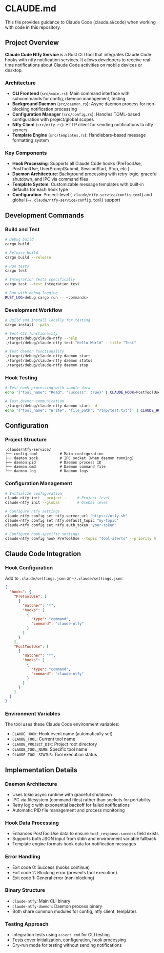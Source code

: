 # CLAUDE.md

This file provides guidance to Claude Code (claude.ai/code) when working with code in this repository.

## Project Overview

**Claude Code Ntfy Service** is a Rust CLI tool that integrates Claude Code hooks with ntfy notification services. It allows developers to receive real-time notifications about Claude Code activities on mobile devices or desktop.

### Architecture

- **CLI Frontend** (`src/main.rs`): Main command interface with subcommands for config, daemon management, testing
- **Background Daemon** (`src/daemon.rs`): Async daemon process for non-blocking notification processing
- **Configuration Manager** (`src/config.rs`): Handles TOML-based configuration with project/global scopes
- **Ntfy Client** (`src/ntfy.rs`): HTTP client for sending notifications to ntfy servers
- **Template Engine** (`src/templates.rs`): Handlebars-based message formatting system

### Key Components

- **Hook Processing**: Supports all Claude Code hooks (PreToolUse, PostToolUse, UserPromptSubmit, SessionStart, Stop, etc.)
- **Daemon Architecture**: Background processing with retry logic, graceful shutdown, and IPC via command files
- **Template System**: Customizable message templates with built-in defaults for each hook type
- **Configuration**: Project-level (`.claude/ntfy-service/config.toml`) and global (`~/.claude/ntfy-service/config.toml`) support

## Development Commands

### Build and Test
```bash
# Debug build
cargo build

# Release build
cargo build --release

# Run tests
cargo test

# Integration tests specifically
cargo test --test integration_test

# Run with debug logging
RUST_LOG=debug cargo run -- <commands>
```

### Development Workflow
```bash
# Build and install locally for testing
cargo install --path .

# Test CLI functionality
./target/debug/claude-ntfy --help
./target/debug/claude-ntfy test "Hello World" --title "Test"

# Test daemon functionality
./target/debug/claude-ntfy daemon start
./target/debug/claude-ntfy daemon status
./target/debug/claude-ntfy daemon stop
```

### Hook Testing
```bash
# Test hook processing with sample data
echo '{"tool_name": "Read", "success": true}' | CLAUDE_HOOK=PostToolUse ./target/debug/claude-ntfy hook --dry-run

# Test daemon communication
./target/debug/claude-ntfy daemon start -d
echo '{"tool_name": "Write", "file_path": "/tmp/test.txt"}' | CLAUDE_HOOK=PreToolUse ./target/debug/claude-ntfy
```

## Configuration

### Project Structure
```
.claude/ntfy-service/
├── config.toml          # Main configuration
├── daemon.sock          # IPC socket (when daemon running)  
├── daemon.pid           # Daemon process ID
├── daemon.cmd           # Daemon command file
└── daemon.log           # Daemon logs
```

### Configuration Management
```bash
# Initialize configuration
claude-ntfy init --project .     # Project-level
claude-ntfy init --global        # Global level

# Configure ntfy settings
claude-ntfy config set ntfy.server_url "https://ntfy.sh"
claude-ntfy config set ntfy.default_topic "my-topic"
claude-ntfy config set ntfy.auth_token "your-token"

# Configure hook-specific settings
claude-ntfy config hook PreToolUse --topic "tool-alerts" --priority 4
```

## Claude Code Integration

### Hook Configuration
Add to `.claude/settings.json` or `~/.claude/settings.json`:

```json
{
  "hooks": {
    "PreToolUse": [
      {
        "matcher": "*",
        "hooks": [
          {
            "type": "command", 
            "command": "claude-ntfy"
          }
        ]
      }
    ],
    "PostToolUse": [
      {
        "matcher": "*",
        "hooks": [
          {
            "type": "command",
            "command": "claude-ntfy"
          }
        ]
      }
    ]
  }
}
```

### Environment Variables
The tool uses these Claude Code environment variables:
- `CLAUDE_HOOK`: Hook event name (automatically set)
- `CLAUDE_TOOL`: Current tool name
- `CLAUDE_PROJECT_DIR`: Project root directory
- `CLAUDE_TOOL_NAME`: Specific tool name
- `CLAUDE_TOOL_STATUS`: Tool execution status

## Implementation Details

### Daemon Architecture
- Uses tokio async runtime with graceful shutdown
- IPC via filesystem (command files) rather than sockets for portability
- Retry logic with exponential backoff for failed notifications
- Automatic PID file management and process monitoring

### Hook Data Processing
- Enhances PostToolUse data to ensure `tool_response.success` field exists
- Supports both JSON input from stdin and environment variable fallback
- Template engine formats hook data for notification messages

### Error Handling
- Exit code 0: Success (hooks continue)
- Exit code 2: Blocking error (prevents tool execution) 
- Exit code 1: General error (non-blocking)

### Binary Structure
- `claude-ntfy`: Main CLI binary
- `claude-ntfy-daemon`: Daemon process binary
- Both share common modules for config, ntfy client, templates

### Testing Approach
- Integration tests using `assert_cmd` for CLI testing
- Tests cover initialization, configuration, hook processing
- Dry-run mode for testing without sending notifications